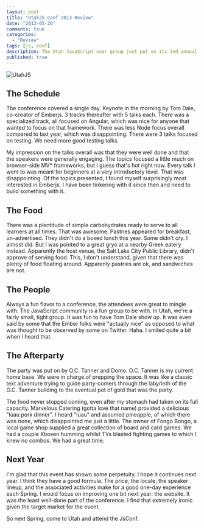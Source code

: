 ```yaml
---
layout: post
title: "UtahJS Conf 2013 Review"
date: "2013-05-20"
comments: true
categories:
  - "Review"
tags: [js, conf]
description: The Utah JavaScript user group just put on its 2nd annual conference in Salt Lake City.  It was a good time.  Here's my take.
published: true
---
```


![UtahJS](http://i.imgur.com/G3BBShC.png)

<!--more-->

## The Schedule

The conference covered a single day.  Keynote in the morning by Tom Dale, co-creator of Emberjs.  3 tracks thereafter with 5 talks each.  There was a specialized track, all focused on Angular, which was nice for anyone that wanted to focus on that framework.  There was less Node focus overall compared to last year, which was disappointing.  There were 3 talks focused on testing.  We need more good testing talks.

My impression on the talks overall was that they were well done and that the speakers were generally engaging.  The topics focused a little much on browser-side MV* frameworks, but I guess that's hot right now.  Every talk I went to was meant for beginners at a very introductory level.  That was disappointing.  Of the topics presented, I found myself surprisingly most interested in Emberjs.  I have been tinkering with it since then and need to build something with it.

## The Food

There was a plentitude of simple carbohydrates ready to serve to all learners at all times.  That was awesome.  Pastries appeared for breakfast, un-advertised.  They didn't do a boxed lunch this year.  Some didn't cry.  I almost did.  But I was pointed to a great gryo at a nearby Greek eatery instead.  Apparently the host venue, the Salt Lake City Public Library, didn't approve of serving food.  This, I don't understand, given that there was plenty of food floating around.  Apparenly pastries are ok, and sandwiches are not.

## The People

Always a fun flavor to a conference, the attendees were great to mingle with.  The JavaScript community is a fun group to be with.  In Utah, we're a fairly small, tight group.  It was fun to have Tom Dale show up.  It was even said by some that the Ember folks were "actually nice" as opposed to what was thought to be observed by some on Twitter.  Haha.  I smiled quite a bit when I heard that.

## The Afterparty

The party was put on by O.C. Tanner and Domo.  O.C. Tanner is my current home base.  We were in charge of prepping the space.  It was like a classic text adventure trying to guide party-comers through the labyrinth of the O.C. Tanner building to the eventual pot of gold that was the party.

The food never stopped coming, even after my stomach had taken on its full capacity.  Marvelous Catering (gotta love that name) provided a delicious "luau pork dinner".  I heard "luau" and assumed pineapple, of which there was none, which disappointed me just a little.  The owner of Fongo Bongo, a local game shop supplied a great collection of board and card games.  We had a couple Xboxen humming whilst TVs blasted fighting games to which I knew no combos.  We had a great time.

## Next Year

I'm glad that this event has shown some perpetuity.  I hope it continues next year.  I think they have a good formula.  The price, the locale, the speaker lineup, and the associated activities make for a good one-day experience each Spring.  I would focus on improving one bit next year: the website.  It was the least well-done part of the conference.  I find that extremely ironic given the target market for the event.

So next Spring, come to Utah and attend the JsConf.
